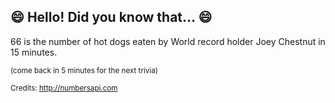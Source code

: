 ## :smile: Hello! Did you know that... :smile:
66 is the number of hot dogs eaten by World record holder Joey Chestnut in 15 minutes.

<sup>(come back in 5 minutes for the next trivia)</sup>


<sup>Credits: http://numbersapi.com</sup>

